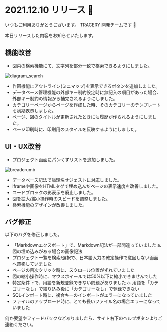 # 2021.12.10 リリース 🌈

いつもご利用ありがとうございます。
TRACERY 開発チームです 🎄

本日リリースした内容をお知らせいたします。

## 機能改善


* 図内の検索機能にて、文字列を部分一致で検索できるようにしました。

![diagram_search](https://user-images.githubusercontent.com/13720034/145502230-d82711fc-c131-4961-a01f-6cfc4240594a.gif)


* 作図機能にアウトライン(ミニマップ)を表示できるボタンを追加しました。
* データベース管理機能の外部キー制約設定時に無記入の項目があった場合、外部キー制約の情報から補完されるようにしました。
* カテゴリーページからページを作成した時、そのカテゴリーのテンプレートを初期表示しました。
* ページ、図のタイトルが更新されたときにも履歴が作られるようにしました。
* ページ印刷時に、印刷用のスタイルを反映するようにしました。


## UI・UX改善

* プロジェクト画面にパンくずリストを追加しました。

![breadcrumb](https://user-images.githubusercontent.com/13720034/145502654-41230bbd-f4fd-4b27-8827-fe1ea03136eb.jpg)


* データベース記法で論理名サジェストに対応しました。
* iframeや画像をHTMLタグで埋め込んだページの表示速度を改善しました。
* コードブロックの影表示を廃止しました。
* 図を拡大/縮小操作時のスピードを調整しました。
* 検索機能のデザインが改善しました。



## バグ修正

以下のバグを修正しました。


* 「Markdownエクスポート」で、Markdown記法が一部間違っていました
  a. 図の埋め込みがある場合の画像記法
* プロジェクト一覧を検索/選択で、日本語入力の確定操作で意図しない画面へ遷移していました
* ページの目次クリック時に、スクロール位置がずれていました
* 図の縮小操作時に、マウスホイールでは50%以下に縮小できませんでした
* 特定条件下で、用語を新規登録できない問題がありました
  a. 用語を「カテゴリーなし」で絞り込み後に「カテゴリーなし」で登録できない
* SQLインポート時に、複合キーのインポートがエラーになっていました
* ファイルのアップロード時に、とても長いファイル名の場合エラーになっていました


何か要望やフィードバックなどありましたら、サイト右下のヘルプボタンよりご連絡ください。
